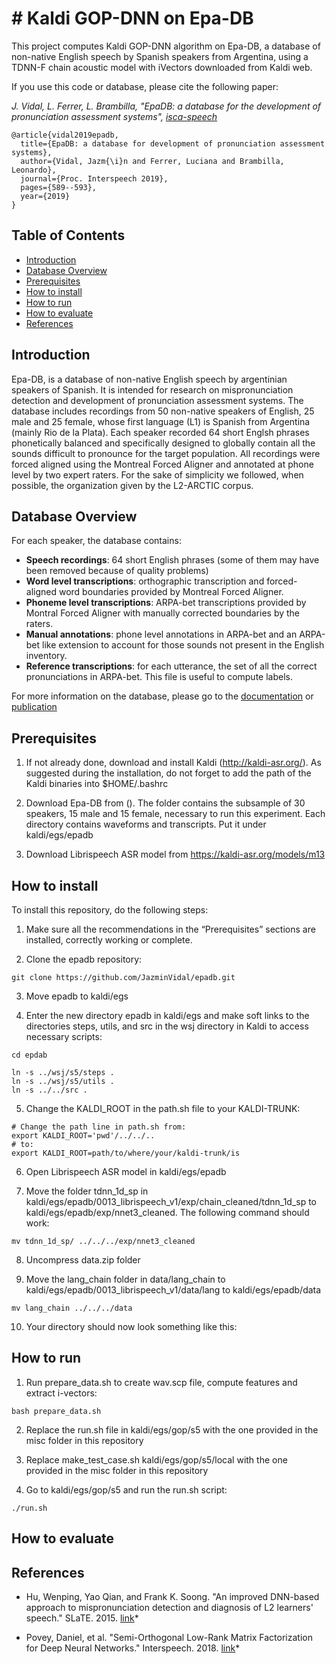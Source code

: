 # # Kaldi GOP-DNN on Epa-DB


This project computes Kaldi GOP-DNN algorithm on Epa-DB, a database of non-native English speech by Spanish speakers from Argentina, using a TDNN-F chain acoustic model with iVectors downloaded from Kaldi web.

If you use this code or database, please cite the following paper:

*J. Vidal, L. Ferrer, L. Brambilla, "EpaDB: a database for the development of pronunciation assessment systems", [isca-speech](https://www.isca-speech.org/archive/Interspeech_2019/abstracts/1839.html)*

```
@article{vidal2019epadb,
  title={EpaDB: a database for development of pronunciation assessment systems},
  author={Vidal, Jazm{\i}n and Ferrer, Luciana and Brambilla, Leonardo},
  journal={Proc. Interspeech 2019},
  pages={589--593},
  year={2019}
}
```


## Table of Contents
* [Introduction](#introduction)
* [Database Overview](#Database-overview)
* [Prerequisites](#prerequisites)
* [How to install](#how-to-install)
* [How to run](#how-to-run)
* [How to evaluate](#how-to-evaluate)
* [References](#references)


## Introduction
Epa-DB, is a database of non-native English speech by argentinian speakers of Spanish. It is intended for research on mispronunciation detection
and development of pronunciation assessment systems.
The database includes recordings from 50 non-native speakers of English, 25 male and 25 female, whose first language (L1) is Spanish from Argentina (mainly Rio de la Plata).
Each speaker recorded 64 short Englsh phrases phonetically balanced and specifically designed to globally contain all the sounds difficult to pronounce for the target population.
All recordings were forced aligned using the Montreal Forced Aligner and annotated at phone level by two expert raters.
For the sake of simplicity we followed, when possible, the organization given by the L2-ARCTIC corpus.

## Database Overview
For each speaker, the database contains:

* **Speech recordings**: 64 short English phrases (some of them may have been removed because of quality problems)
* **Word level transcriptions**: orthographic transcription and forced-aligned word boundaries provided by Montreal Forced Aligner.
* **Phoneme level transcriptions**: ARPA-bet transcriptions provided by Montral Forced Aligner with manually corrected boundaries by the raters.
* **Manual annotations**: phone level annotations in ARPA-bet and an ARPA-bet like extension to account for those sounds not present in the English inventory.
* **Reference transcriptions**: for each utterance, the set of all the correct pronunciations in ARPA-bet. This file is useful to compute labels.

For more information on the database, please go to the [documentation](https:) or [publication](https://www.isca-speech.org/archive/Interspeech_2019/abstracts/1839.html)

## Prerequisites
1. If not already done, download and install Kaldi (http://kaldi-asr.org/).
As suggested during the installation, do not forget to add the path of the Kaldi binaries into $HOME/.bashrc

2. Download Epa-DB from (). The folder contains the subsample of 30 speakers, 15 male and 15 female, necessary to run this experiment. Each directory contains waveforms and transcripts. Put it under kaldi/egs/epadb

3. Download Librispeech ASR model from https://kaldi-asr.org/models/m13


## How to install
To install this repository, do the following steps:

1. Make sure all the recommendations in the “Prerequisites” sections are installed, correctly working or complete.

2. Clone the epadb repository:
```
git clone https://github.com/JazminVidal/epadb.git
```
3. Move epadb to kaldi/egs

4. Enter the new directory epadb in kaldi/egs and make soft links to the directories steps, utils, and src
in the wsj directory in Kaldi to access necessary scripts:

```
cd epdab

ln -s ../wsj/s5/steps .
ln -s ../wsj/s5/utils .
ln -s ../../src .

```

5. Change the KALDI_ROOT in the path.sh file to your KALDI-TRUNK:

```
# Change the path line in path.sh from:
export KALDI_ROOT='pwd'/../../..
# to:
export KALDI_ROOT=path/to/where/your/kaldi-trunk/is

```

6. Open Librispeech ASR model in kaldi/egs/epadb

7. Move the folder tdnn_1d_sp in kaldi/egs/epadb/0013_librispeech_v1/exp/chain_cleaned/tdnn_1d_sp to kaldi/egs/epadb/exp/nnet3_cleaned. The following command should work:

```
mv tdnn_1d_sp/ ../../../exp/nnet3_cleaned
```
8. Uncompress data.zip folder 

9. Move the lang_chain folder in data/lang_chain to kaldi/egs/epadb/0013_librispeech_v1/data/lang to kaldi/egs/epadb/data

```
mv lang_chain ../../../data
```


10. Your directory should now look something like this:



## How to run

1. Run prepare_data.sh to create wav.scp file, compute features and extract i-vectors:

```
bash prepare_data.sh
```

2. Replace the run.sh file in kaldi/egs/gop/s5 with the one provided in the misc folder in this repository

3. Replace make_test_case.sh kaldi/egs/gop/s5/local with the one provided in the misc folder in this repository

4. Go to kaldi/egs/gop/s5 and run the run.sh script:

```
./run.sh
```

## How to evaluate

## References

* Hu, Wenping, Yao Qian, and Frank K. Soong. "An improved DNN-based approach to mispronunciation detection and diagnosis of L2 learners' speech." SLaTE. 2015. [link](https://www.slate2015.org/files/submissions/Hu15-AID.pdf)*

* Povey, Daniel, et al. "Semi-Orthogonal Low-Rank Matrix Factorization for Deep Neural Networks." Interspeech. 2018. [link](https://www.danielpovey.com/files/2018_interspeech_tdnnf.pdf)*

